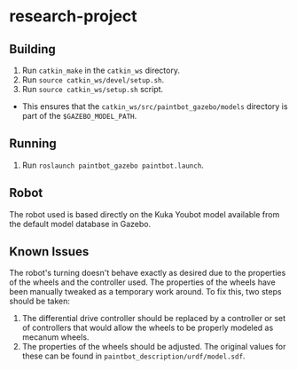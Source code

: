 # research-project

## Building
1. Run `catkin_make` in the `catkin_ws` directory.
2. Run `source catkin_ws/devel/setup.sh`.
3. Run `source catkin_ws/setup.sh` script.
  * This ensures that the `catkin_ws/src/paintbot_gazebo/models` directory is part of the `$GAZEBO_MODEL_PATH`.

## Running
1. Run `roslaunch paintbot_gazebo paintbot.launch`.

## Robot
The robot used is based directly on the Kuka Youbot model available from the default model database in Gazebo.

## Known Issues
The robot's turning doesn't behave exactly as desired due to the properties of the wheels and the controller used. The properties of the wheels have been manually tweaked as a temporary work around. To fix this, two steps should be taken:
1. The differential drive controller should be replaced by a controller or set of controllers that would allow the wheels to be properly modeled as mecanum wheels.
2. The properties of the wheels should be adjusted. The original values for these can be found in `paintbot_description/urdf/model.sdf`.
